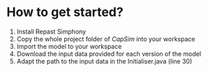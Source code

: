 # How to get started? 

1. Install Repast Simphony
2. Copy the whole project folder of *CapSim* into your workspace
3. Import the model to your workspace
4. Download the input data provided for each version of the model
5. Adapt the path to the input data in the Initialiser.java (line 30)